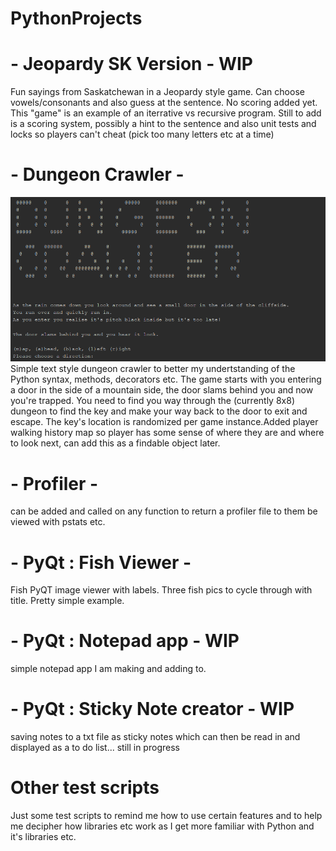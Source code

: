 # PythonProjects
# - Jeopardy SK Version - WIP
Fun sayings from Saskatchewan in a Jeopardy style game. Can choose vowels/consonants and also guess at the sentence. No scoring added yet. This "game" is an example of an iterrative vs recursive program. 
Still to add is a scoring system, possibly a hint to the sentence and also unit tests and locks so players can't cheat (pick too many letters etc at a time)

# - Dungeon Crawler - 
![alt text](https://raw.githubusercontent.com/JasoneDDev/PythonProjects/master/dungeonCrawler.PNG)
Simple text style dungeon crawler to better my undertstanding of the Python syntax, methods, decorators etc.
The game starts with you entering a door in the side of a mountain side, the door slams behind you and now you're trapped. You need to find you way through the (currently 8x8) dungeon to find the key and make your way back to the door to exit and escape.
The key's location is randomized per game instance.Added player walking history map so player has some sense of where they are and where to look next, can add this as a findable object later. 

# - Profiler -
can be added and called on any function to return a profiler file to them be viewed with pstats etc.

# - PyQt : Fish Viewer -
Fish PyQT image viewer with labels. Three fish pics to cycle through with title. Pretty simple example.
# - PyQt : Notepad app - WIP
simple notepad app I am making and adding to.
# - PyQt : Sticky Note creator - WIP
saving notes to a txt file as sticky notes which can then be read in and displayed as a to do list... still in progress

# Other test scripts
Just some test scripts to remind me how to use certain features and to help me decipher how libraries etc work as I get more familiar with Python and it's libraries etc.
